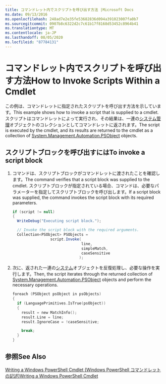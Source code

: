 ```yaml
---
title: コマンドレット内でスクリプトを呼び出す方法 |Microsoft Docs
ms.date: 09/13/2016
ms.openlocfilehash: 248ad7e2e35fe53682836d094a391023007fa0b7
ms.sourcegitcommit: 0907b8c6322d2c7c61b17f8168d53452c8964b41
ms.translationtype: MT
ms.contentlocale: ja-JP
ms.lasthandoff: 08/05/2020
ms.locfileid: "87784131"
---
```

# <a name="how-to-invoke-scripts-within-a-cmdlet"></a><span data-ttu-id="93679-102">コマンドレット内でスクリプトを呼び出す方法</span><span class="sxs-lookup"><span data-stu-id="93679-102">How to Invoke Scripts Within a Cmdlet</span></span>

<span data-ttu-id="93679-103">この例は、コマンドレットに指定されたスクリプトを呼び出す方法を示しています。</span><span class="sxs-lookup"><span data-stu-id="93679-103">This example shows how to invoke a script that is supplied to a cmdlet.</span></span> <span data-ttu-id="93679-104">スクリプトはコマンドレットによって実行され、その結果は、一連の[システム管理](/dotnet/api/System.Management.Automation.PSObject)オブジェクトのコレクションとしてコマンドレットに返されます。</span><span class="sxs-lookup"><span data-stu-id="93679-104">The script is executed by the cmdlet, and its results are returned to the cmdlet as a collection of [System.Management.Automation.PSObject](/dotnet/api/System.Management.Automation.PSObject) objects.</span></span>

## <a name="to-invoke-a-script-block"></a><span data-ttu-id="93679-105">スクリプトブロックを呼び出すには</span><span class="sxs-lookup"><span data-stu-id="93679-105">To invoke a script block</span></span>

1. <span data-ttu-id="93679-106">コマンドは、スクリプトブロックがコマンドレットに渡されたことを確認します。</span><span class="sxs-lookup"><span data-stu-id="93679-106">The command verifies that a script block was supplied to the cmdlet.</span></span> <span data-ttu-id="93679-107">スクリプトブロックが指定されている場合、コマンドは、必要なパラメーターを指定してスクリプトブロックを呼び出します。</span><span class="sxs-lookup"><span data-stu-id="93679-107">If a script block was supplied, the command invokes the script block with its required parameters.</span></span>

    ```csharp
    if (script != null)
    {
      WriteDebug("Executing script block.");

      // Invoke the script block with the required arguments.
      Collection<PSObject> PSObjects =
                     script.Invoke(
                                   line,
                                   simpleMatch,
                                   caseSensitive
                                  );
    ```

2. <span data-ttu-id="93679-108">次に、返された一連の[システム](/dotnet/api/System.Management.Automation.PSObject)オブジェクトを反復処理し、必要な操作を実行します。</span><span class="sxs-lookup"><span data-stu-id="93679-108">Then, the script iterates through the returned collection of [System.Management.Automation.PSObject](/dotnet/api/System.Management.Automation.PSObject) objects and perform the necessary operations.</span></span>

    ```c
    foreach (PSObject psObject in psObjects)
    {
      if (LanguagePrimitives.IsTrue(psObject))
      {
        result = new MatchInfo();
        result.Line = line;
        result.IgnoreCase = !caseSensitive;

        break;
      }
    }

    ```

## <a name="see-also"></a><span data-ttu-id="93679-109">参照</span><span class="sxs-lookup"><span data-stu-id="93679-109">See Also</span></span>

[<span data-ttu-id="93679-110">Writing a Windows PowerShell Cmdlet (Windows PowerShell コマンドレットの記述)</span><span class="sxs-lookup"><span data-stu-id="93679-110">Writing a Windows PowerShell Cmdlet</span></span>](./writing-a-windows-powershell-cmdlet.md)
